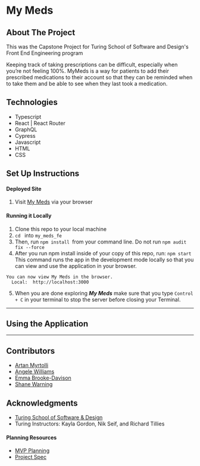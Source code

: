# My Meds

## About The Project

This was the Capstone Project for Turing School of Software and Design's Front End Engineering program

 Keeping track of taking prescriptions can be difficult, especially when you’re not feeling 100%. MyMeds is a way for patients to add their prescribed medications to their account so that they can be reminded when to take them and be able to see when they last took a medication. 

## Technologies
* Typescript
* React | React Router
* GraphQL
* Cypress
* Javascript
* HTML
* CSS

## Set Up Instructions
#### Deployed Site
1. Visit [My Meds](https://mymeds-turing.github.io/my_meds_fe/) via your browser

#### Running it Locally
1. Clone this repo to your local machine
2. `cd ` into `my_meds_fe`
3. Then, run `npm install `from your command line. Do not run `npm audit fix --force`
4. After you run npm install inside of your copy of this repo, run:
`npm start`
This command runs the app in the development mode locally so that you can view and use the application in your browser.
```
You can now view My Meds in the browser.
  Local:  http://localhost:3000
```

5. When you are done exploring _**My Meds**_ make sure that you type `Control + C` in your terminal to stop the server before closing your Terminal.

---
## Using the Application



----
## Contributors
- [Artan Myrtolli](https://github.com/artanmyrtolli)
- [Angele Williams](https://github.com/angelewilliams)
- [Emma Brooke-Davison](https://github.com/emmacbd)
- [Shane Warning](https://github.com/shanekwarning)


## Acknowledgments

* [Turing School of Software & Design](https://turing.edu/)
* Turing Instructors: Kayla Gordon, Nik Seif, and Richard Tillies


#### Planning Resources

* [MVP Planning](https://docs.google.com/document/d/1C7LFljKyxIkO9ogI7R2PjjXUXgr_XO0IjzoGo8atpd0/edit)
* [Project Spec](https://mod4.turing.edu/projects/capstone/)
